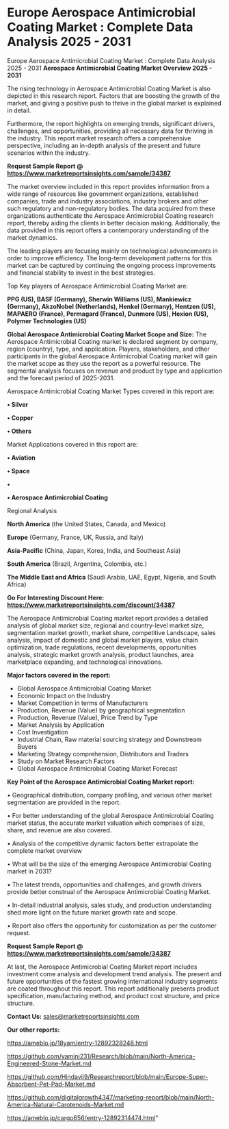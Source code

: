 # Europe Aerospace Antimicrobial Coating Market : Complete Data Analysis 2025 - 2031
 Europe Aerospace Antimicrobial Coating Market : Complete Data Analysis 2025 - 2031
<Strong> Aerospace Antimicrobial Coating Market Overview 2025 - 2031</strong>

The rising technology in Aerospace Antimicrobial Coating Market is also depicted in this research report. Factors that are boosting the growth of the market, and giving a positive push to thrive in the global market is explained in detail.

Furthermore, the report highlights on emerging trends, significant drivers, challenges, and opportunities, providing all necessary data for thriving in the industry. This report market research offers a comprehensive perspective, including an in-depth analysis of the present and future scenarios within the industry.

<strong>Request Sample Report @ <a href=https://www.marketreportsinsights.com/sample/34387>https://www.marketreportsinsights.com/sample/34387</a></strong>

The market overview included in this report provides information from a wide range of resources like government organizations, established companies, trade and industry associations, industry brokers and other such regulatory and non-regulatory bodies. The data acquired from these organizations authenticate the Aerospace Antimicrobial Coating research report, thereby aiding the clients in better decision making. Additionally, the data provided in this report offers a contemporary understanding of the market dynamics.

The leading players are focusing mainly on technological advancements in order to improve efficiency. The long-term development patterns for this market can be captured by continuing the ongoing process improvements and financial stability to invest in the best strategies.

Top Key players of Aerospace Antimicrobial Coating Market are:

<strong>PPG (US), BASF (Germany), Sherwin Williams (US), Mankiewicz (Germany), AkzoNobel (Netherlands), Henkel (Germany), Hentzen (US), MAPAERO (France), Permagard (France), Dunmore (US), Hexion (US), Polymer Technologies (US)</strong>

<strong><b>Global Aerospace Antimicrobial Coating Market Scope and Size:</b></strong>
The Aerospace Antimicrobial Coating market is declared segment by company, region (country), type, and application. Players, stakeholders, and other participants in the global Aerospace Antimicrobial Coating market will gain the market scope as they use the report as a powerful resource. The segmental analysis focuses on revenue and product by type and application and the forecast period of 2025-2031.

Aerospace Antimicrobial Coating Market Types covered in this report are:

<strong>•  Silver

•  Copper

•  Others</strong>

Market Applications covered in this report are:

<strong>•  Aviation

•  Space

•  

•  Aerospace Antimicrobial Coating</strong> 

Regional Analysis

<strong>North America</strong> (the United States, Canada, and Mexico)

<strong>Europe</strong> (Germany, France, UK, Russia, and Italy)

<strong>Asia-Pacific</strong> (China, Japan, Korea, India, and Southeast Asia)

<strong>South America</strong> (Brazil, Argentina, Colombia, etc.)

<strong>The Middle East and Africa</strong> (Saudi Arabia, UAE, Egypt, Nigeria, and South Africa)

<strong>Go For Interesting Discount Here: <a href=https://www.marketreportsinsights.com/discount/34387>https://www.marketreportsinsights.com/discount/34387</a></strong>

The Aerospace Antimicrobial Coating market report provides a detailed analysis of global market size, regional and country-level market size, segmentation market growth, market share, competitive Landscape, sales analysis, impact of domestic and global market players, value chain optimization, trade regulations, recent developments, opportunities analysis, strategic market growth analysis, product launches, area marketplace expanding, and technological innovations.

<strong><b>Major factors covered in the report:</b></strong>
<ul>
  <li>Global Aerospace Antimicrobial Coating Market </li>
  <li>Economic Impact on the Industry</li>
  <li>Market Competition in terms of Manufacturers</li>
  <li>Production, Revenue (Value) by geographical segmentation</li>
  <li>Production, Revenue (Value), Price Trend by Type</li>
  <li>Market Analysis by Application</li>
  <li>Cost Investigation</li>
  <li>Industrial Chain, Raw material sourcing strategy and Downstream Buyers</li>
  <li>Marketing Strategy comprehension, Distributors and Traders</li>
  <li>Study on Market Research Factors</li>
  <li>Global Aerospace Antimicrobial Coating Market Forecast</li>
</ul>

<strong><b>Key Point of the Aerospace Antimicrobial Coating Market report:</b></strong>

• Geographical distribution, company profiling, and various other market segmentation are provided in the report.

• For better understanding of the global Aerospace Antimicrobial Coating market status, the accurate market valuation which comprises of size, share, and revenue are also covered.

• Analysis of the competitive dynamic factors better extrapolate the complete market overview

• What will be the size of the emerging Aerospace Antimicrobial Coating market in 2031?

• The latest trends, opportunities and challenges, and growth drivers provide better construal of the Aerospace Antimicrobial Coating Market.

• In-detail industrial analysis, sales study, and production understanding shed more light on the future market growth rate and scope.

• Report also offers the opportunity for customization as per the customer request.

<strong>Request Sample Report @ <a href=https://www.marketreportsinsights.com/sample/34387>https://www.marketreportsinsights.com/sample/34387</a></strong>

At last, the Aerospace Antimicrobial Coating Market report includes investment come analysis and development trend analysis. The present and future opportunities of the fastest growing international industry segments are coated throughout this report. This report additionally presents product specification, manufacturing method, and product cost structure, and price structure.

<strong>Contact Us:</strong>
sales@marketreportsinsights.com

<strong>Our other reports:</strong>

<a href=https://ameblo.jp/18yam/entry-12892328248.html>https://ameblo.jp/18yam/entry-12892328248.html</a>

<a href=https://github.com/yamini231/Research/blob/main/North-America-Engineered-Stone-Market.md>https://github.com/yamini231/Research/blob/main/North-America-Engineered-Stone-Market.md</a>

<a href=https://github.com/Hindavii9/Researchreport/blob/main/Europe-Super-Absorbent-Pet-Pad-Market.md>https://github.com/Hindavii9/Researchreport/blob/main/Europe-Super-Absorbent-Pet-Pad-Market.md</a>

<a href=https://github.com/digitalgrowth4347/marketing-report/blob/main/North-America-Natural-Carotenoids-Market.md>https://github.com/digitalgrowth4347/marketing-report/blob/main/North-America-Natural-Carotenoids-Market.md</a>

<a href=https://ameblo.jp/cargo656/entry-12892314474.html>https://ameblo.jp/cargo656/entry-12892314474.html</a>"
